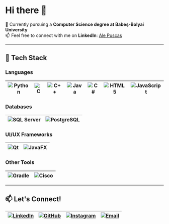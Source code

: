 # Hi there 👋  

🌱 Currently pursuing a **Computer Science degree at Babeș-Bolyai University**  
📫 Feel free to connect with me on **LinkedIn**: [Ale Puscas](https://www.linkedin.com/in/ale-puscas-389525353/)  

---

## 🚀 Tech Stack  

### **Languages**  
| ![Python](https://img.shields.io/badge/-Python-3776AB?style=flat-square&logo=python&logoColor=white) | ![C](https://img.shields.io/badge/-C-00599C?style=flat-square&logo=c&logoColor=white) | ![C++](https://img.shields.io/badge/-C++-00599C?style=flat-square&logo=c%2B%2B&logoColor=white) | ![Java](https://img.shields.io/badge/-Java-ED8B00?style=flat-square&logo=openjdk&logoColor=white) | ![C#](https://img.shields.io/badge/-C%23-239120?style=flat-square&logo=csharp&logoColor=white) | ![HTML5](https://img.shields.io/badge/-HTML5-E34F26?style=flat-square&logo=html5&logoColor=white) | ![JavaScript](https://img.shields.io/badge/-JavaScript-F7DF1E?style=flat-square&logo=javascript&logoColor=black) |
|---|---|---|---|---|---|---|

### **Databases**  
| ![SQL Server](https://img.shields.io/badge/-SQL%20Server-CC2927?style=flat-square&logo=microsoft%20sql%20server&logoColor=white) | ![PostgreSQL](https://img.shields.io/badge/-PostgreSQL-336791?style=flat-square&logo=postgresql&logoColor=white) |  
|---|---|

### **UI/UX Frameworks**  
| ![Qt](https://img.shields.io/badge/-Qt-41CD52?style=flat-square&logo=qt&logoColor=white) | ![JavaFX](https://img.shields.io/badge/-JavaFX-007396?style=flat-square&logo=openjdk&logoColor=white) |  
|---|---|

### **Other Tools**  
| ![Gradle](https://img.shields.io/badge/-Gradle-02303A?style=flat-square&logo=gradle&logoColor=white) | ![Cisco](https://img.shields.io/badge/-Cisco-1BA0D7?style=flat-square&logo=cisco&logoColor=white) |  
|---|---|


---

## 📫 Let's Connect!  
| [![LinkedIn](https://img.shields.io/badge/-LinkedIn-0077B5?style=flat-square&logo=linkedin&logoColor=white)](https://www.linkedin.com/in/ale-puscas-389525353/) | [![GitHub](https://img.shields.io/badge/-GitHub-181717?style=flat-square&logo=github&logoColor=white)](https://github.com/puscasale) | [![Instagram](https://img.shields.io/badge/-Instagram-E4405F?style=flat-square&logo=instagram&logoColor=white)](https://www.instagram.com/puscasale/?hl=ro) | [![Email](https://img.shields.io/badge/-Email-D14836?style=flat-square&logo=gmail&logoColor=white)](mailto:alepuscas04@gmail.com) |  
|---|---|---|---|
